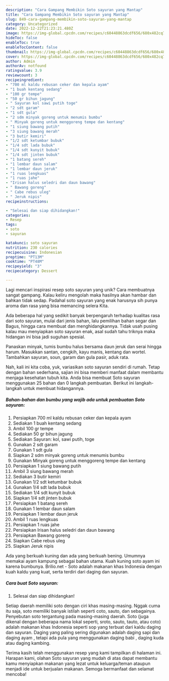 ```yaml
---
description: "Cara Gampang Membikin Soto sayuran yang Mantap"
title: "Cara Gampang Membikin Soto sayuran yang Mantap"
slug: 849-cara-gampang-membikin-soto-sayuran-yang-mantap
category: Uncategorized
date: 2022-12-22T21:23:21.480Z
image: https://img-global.cpcdn.com/recipes/c60448863dcdf656/680x482cq70/soto-sayuran-foto-resep-utama.jpg
hideToc: false
enableToc: true
enableTocContent: false
thumbnail: https://img-global.cpcdn.com/recipes/c60448863dcdf656/680x482cq70/soto-sayuran-foto-resep-utama.jpg
cover: https://img-global.cpcdn.com/recipes/c60448863dcdf656/680x482cq70/soto-sayuran-foto-resep-utama.jpg
author: Admin
authorAv: notfound
ratingvalue: 3.9
reviewcount: 3
recipeingredient:
- "700 ml kaldu rebusan ceker dan kepala ayam"
- "1 buah kentang sedang"
- "100 gr tempe"
- "50 gr bihun jagung"
- " Sayuran kol sawi putih toge"
- "2 sdt garam"
- "1 sdt gula"
- "2 sdm minyak goreng untuk menumis bumbu"
- " Minyak goreng untuk menggoreng tempe dan kentang"
- "1 siung bawang putih"
- "3 siung bawang merah"
- "3 butir kemiri"
- "1/2 sdt ketumbar bubuk"
- "1/4 sdt lada bubuk"
- "1/4 sdt kunyit bubuk"
- "1/4 sdt jinten bubuk"
- "1 batang sereh"
- "1 lembar daun salam"
- "1 lembar daun jeruk"
- "1 ruas lengkuas"
- "1 ruas jahe"
- "Irisan halus seledri dan daun bawang"
- " Bawang goreng"
- " Cabe rebus uleg"
- " Jeruk nipis"
recipeinstructions:

- "Selesai dan siap dihidangkan!"
categories:
- Resep
tags:
- soto
- sayuran

katakunci: soto sayuran 
nutrition: 230 calories
recipecuisine: Indonesian
preptime: "PT13M"
cooktime: "PT48M"
recipeyield: "3"
recipecategory: Dessert

---
```





Lagi mencari inspirasi resep soto sayuran yang unik? Cara membuatnya sangat gampang. Kalau keliru mengolah maka hasilnya akan hambar dan bahkan tidak sedap. Padahal soto sayuran yang enak harusnya sih punya aroma dan rasa yang bisa memancing selera Kita.





Ada beberapa hal yang sedikit banyak berpengaruh terhadap kualitas rasa dari soto sayuran, mulai dari jenis bahan, lalu pemilihan bahan segar dan Bagus, hingga cara membuat dan menghidangkannya. Tidak usah pusing kalau mau menyiapkan soto sayuran enak,      asal sudah tahu triknya maka hidangan ini bisa jadi suguhan spesial.














Panaskan minyak, tumis bumbu halus bersama daun jeruk dan serai hingga harum. Masukkan santan, cengkih, kayu manis, kentang dan wortel. Tambahkan sayuran, soun, garam dan gula pasir, aduk rata.






Nah, kali ini kita coba, yuk, variasikan soto sayuran sendiri di rumah. Tetap dengan bahan sederhana, sajian ini bisa memberi manfaat dalam membantu menjaga kesehatan tubuh kita. Anda bisa membuat Soto sayuran menggunakan 25 bahan dan 0 langkah pembuatan. Berikut ini langkah-langkah untuk membuat hidangannya.

<!--inarticleads1-->

##### Bahan-bahan dan bumbu yang wajib ada untuk pembuatan Soto sayuran:

1. Persiapkan 700 ml kaldu rebusan ceker dan kepala ayam
1. Sediakan 1 buah kentang sedang
1. Ambil 100 gr tempe
1. Sediakan 50 gr bihun jagung
1. Sediakan  Sayuran: kol, sawi putih, toge
1. Gunakan 2 sdt garam
1. Gunakan 1 sdt gula
1. Siapkan 2 sdm minyak goreng untuk menumis bumbu
1. Gunakan  Minyak goreng untuk menggoreng tempe dan kentang
1. Persiapkan 1 siung bawang putih
1. Ambil 3 siung bawang merah
1. Sediakan 3 butir kemiri
1. Gunakan 1/2 sdt ketumbar bubuk
1. Gunakan 1/4 sdt lada bubuk
1. Sediakan 1/4 sdt kunyit bubuk
1. Siapkan 1/4 sdt jinten bubuk
1. Persiapkan 1 batang sereh
1. Gunakan 1 lembar daun salam
1. Persiapkan 1 lembar daun jeruk
1. Ambil 1 ruas lengkuas
1. Persiapkan 1 ruas jahe
1. Persiapkan Irisan halus seledri dan daun bawang
1. Persiapkan  Bawang goreng
1. Siapkan  Cabe rebus uleg
1. Siapkan  Jeruk nipis


Ada yang berkuah kuning dan ada yang berkuah bening. Umumnya memakai ayam kampung sebagai bahan utama. Kuah kuning soto ayam ini karena bumbunya. Brilio.net - Soto adalah makanan khas Indonesia dengan kuah kaldu yang kuat, serta terdiri dari daging dan sayuran. 

<!--inarticleads2-->

##### Cara buat Soto sayuran:


1. Selesai dan siap dihidangkan!

Setiap daerah memiliki soto dengan ciri khas masing-masing. Nggak cuma itu saja, soto memiliki banyak istilah seperti coto, sauto, dan sebagainya. Penyebutan soto tergantung pada masing-masing daerah. Soto (juga dikenal dengan beberapa nama lokal seperti, sroto, sauto, tauto, atau coto) adalah makanan khas Indonesia seperti sop yang terbuat dari kaldu daging dan sayuran. Daging yang paling sering digunakan adalah daging sapi dan daging ayam , tetapi ada pula yang menggunakan daging babi , daging kuda atau daging kambing. 

Terima kasih telah menggunakan resep yang kami tampilkan di halaman ini. Harapan kami, olahan Soto sayuran yang mudah di atas dapat membantu kamu menyiapkan makanan yang lezat untuk keluarga/teman ataupun menjadi ide untuk berjualan makanan. Semoga bermanfaat dan selamat mencoba!
